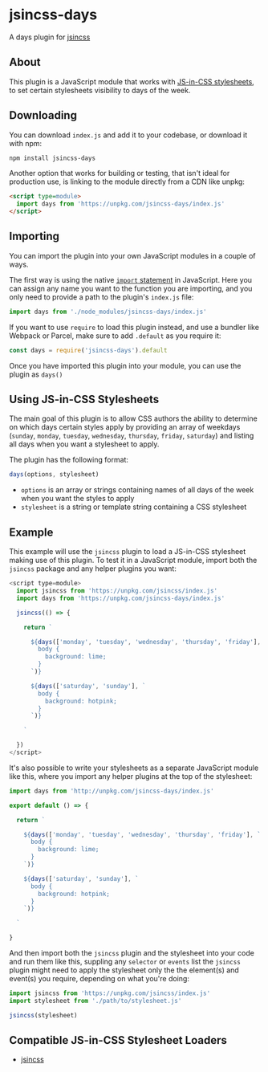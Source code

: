 # jsincss-days

A days plugin for [jsincss](https://github.com/tomhodgins/jsincss)

## About

This plugin is a JavaScript module that works with [JS-in-CSS stylesheets](https://responsive.style/theory/what-is-a-jic-stylesheet.html), to set certain stylesheets visibility to days of the week.

## Downloading

You can download `index.js` and add it to your codebase, or download it with npm:

```bash
npm install jsincss-days
```

Another option that works for building or testing, that isn't ideal for production use, is linking to the module directly from a CDN like unpkg:

```html
<script type=module>
  import days from 'https://unpkg.com/jsincss-days/index.js'
</script>
```

## Importing

You can import the plugin into your own JavaScript modules in a couple of ways.

The first way is using the native [`import` statement](https://developer.mozilla.org/en-US/docs/Web/JavaScript/Reference/Statements/import) in JavaScript. Here you can assign any name you want to the function you are importing, and you only need to provide a path to the plugin's `index.js` file:

```js
import days from './node_modules/jsincss-days/index.js'
```

If you want to use `require` to load this plugin instead, and use a bundler like Webpack or Parcel, make sure to add `.default` as you require it:

```js
const days = require('jsincss-days').default
```

Once you have imported this plugin into your module, you can use the plugin as `days()`

## Using JS-in-CSS Stylesheets

The main goal of this plugin is to allow CSS authors the ability to determine on which days certain styles apply by providing an array of weekdays (`sunday`, `monday`, `tuesday`, `wednesday`, `thursday`, `friday`, `saturday`) and listing all days when you want a stylesheet to apply.

The plugin has the following format:

```js
days(options, stylesheet)
```

- `options` is an array or strings containing names of all days of the week when you want the styles to apply
- `stylesheet` is a string or template string containing a CSS stylesheet

## Example

This example will use the `jsincss` plugin to load a JS-in-CSS stylesheet making use of this plugin. To test it in a JavaScript module, import both the `jsincss` package and any helper plugins you want:

```js
<script type=module>
  import jsincss from 'https://unpkg.com/jsincss/index.js'
  import days from 'https://unpkg.com/jsincss-days/index.js'

  jsincss(() => {

    return `

      ${days(['monday', 'tuesday', 'wednesday', 'thursday', 'friday'], `
        body {
          background: lime;
        }
      `)}

      ${days(['saturday', 'sunday'], `
        body {
          background: hotpink;
        }
      `)}

    `

  })
</script>
```

It's also possible to write your stylesheets as a separate JavaScript module like this, where you import any helper plugins at the top of the stylesheet:

```js
import days from 'http://unpkg.com/jsincss-days/index.js'

export default () => {

  return `

    ${days(['monday', 'tuesday', 'wednesday', 'thursday', 'friday'], `
      body {
        background: lime;
      }
    `)}

    ${days(['saturday', 'sunday'], `
      body {
        background: hotpink;
      }
    `)}

  `

}
```

And then import both the `jsincss` plugin and the stylesheet into your code and run them like this, suppling any `selector` or `events` list the `jsincss` plugin might need to apply the stylesheet only the the element(s) and event(s) you require, depending on what you're doing:

```js
import jsincss from 'https://unpkg.com/jsincss/index.js'
import stylesheet from './path/to/stylesheet.js'

jsincss(stylesheet)
```

## Compatible JS-in-CSS Stylesheet Loaders

- [jsincss](https://github.com/tomhodgins/jsincss)